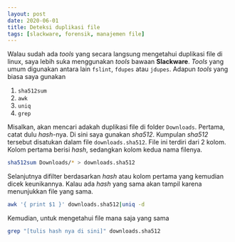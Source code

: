 ```yaml
---
layout: post
date: 2020-06-01
title: Deteksi duplikasi file
tags: [slackware, forensik, manajemen file]
---
```


Walau sudah ada _tools_ yang secara langsung mengetahui duplikasi file di linux, saya lebih suka menggunakan _tools_ bawaan **Slackware**. _Tools_ yang umum digunakan antara lain <code>fslint</code>, <code>fdupes</code> atau <code>jdupes</code>. Adapun _tools_ yang biasa saya gunakan 
1. <code>sha512sum</code>
2. <code>awk</code>
3. <code>uniq</code>
4. <code>grep</code>

Misalkan, akan mencari adakah duplikasi file di folder <code>Downloads</code>. Pertama, catat dulu _hash_-nya. Di sini saya gunakan _sha512_. Kumpulan _sha512_ tersebut disatukan dalam file <code>downloads.sha512</code>. File ini terdiri dari 2 kolom. Kolom pertama berisi _hash_, sedangkan kolom kedua nama filenya.
```bash
sha512sum Downloads/* > downloads.sha512
```
Selanjutnya difilter berdasarkan _hash_ atau kolom pertama yang kemudian dicek keunikannya. Kalau ada _hash_ yang sama akan tampil karena menunjukkan file yang sama.
```bash
awk '{ print $1 }' downloads.sha512|uniq -d
```
Kemudian, untuk mengetahui file mana saja yang sama
```bash
grep "[tulis hash nya di sini]" downloads.sha512 
```

